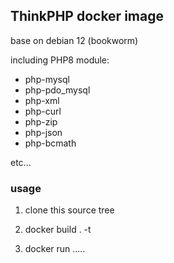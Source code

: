 ## ThinkPHP docker image 

base on debian 12 (bookworm)

including PHP8 module:

* php-mysql
* php-pdo_mysql
* php-xml
* php-curl
* php-zip
* php-json
* php-bcmath




etc...

### usage 

1. clone this source tree

2. docker build . -t <tag>  

3. docker run .....

